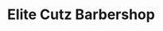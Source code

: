 ---
title: "Elite Cutz Barbershop"
url: /saint-clair-shores/elite-cutz-barbershop/
shop: hairdresser
---